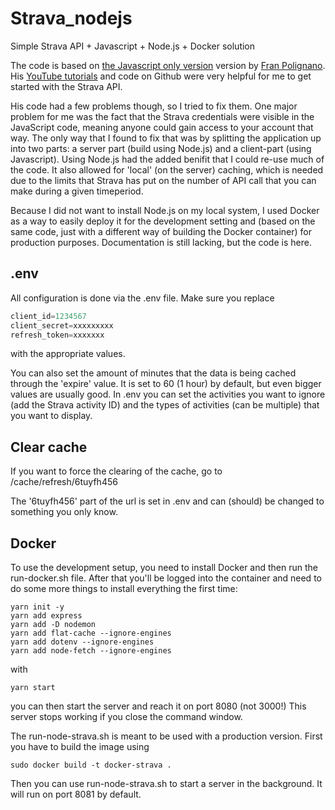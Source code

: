 # Strava_nodejs
 Simple Strava API + Javascript + Node.js + Docker solution
 
 The code is based on [the Javascript only version](https://github.com/fpolignano/Code_From_Tutorials/tree/master/Strava_Api/LeafletUpdates) version by [Fran Polignano](https://github.com/fpolignano).
 His [YouTube tutorials](https://www.youtube.com/watch?v=sgscChKfGyg&list=PLO6KswO64zVvcRyk0G0MAzh5oKMLb6rTW) and code on Github were very helpful for me to get started with the Strava API.
 
 His code had a few problems though, so I tried to fix them. One major problem for me was the fact that the Strava credentials were visible in the JavaScript code, meaning anyone could gain access to your account that way. The only way that I found to fix that was by splitting the application up into two parts: a server part (build using Node.js) and a client-part (using Javascript). Using Node.js had the added benifit that I could re-use much of the code. It also allowed for 'local' (on the server) caching, which is needed due to the limits that Strava has put on the number of API call that you can make during a given timeperiod.
 
 Because I did not want to install Node.js on my local system, I used Docker as a way to easily deploy it for the development setting and (based on the same code, just with a different way of building the Docker container) for production purposes.
 Documentation is still lacking, but the code is here.
 
 ## .env
 All configuration is done via the .env file. Make sure you replace 
 ```javascript
client_id=1234567
client_secret=xxxxxxxxx
refresh_token=xxxxxxx
```
with the appropriate values.

You can also set the amount of minutes that the data is being cached through the 'expire' value. It is set to 60 (1 hour) by default, but even bigger values are usually good.
In .env you can set the activities you want to ignore (add the Strava activity ID) and the types of activities (can be multiple) that you want to display.

## Clear cache
If you want to force the clearing of the cache, go to /cache/refresh/6tuyfh456

The '6tuyfh456' part of the url is set in .env and can (should) be changed to something you only know.

## Docker
To use the development setup, you need to install Docker and then run the run-docker.sh file.
After that you'll be logged into the container and need to do some more things to install everything the first time:
```
yarn init -y
yarn add express
yarn add -D nodemon
yarn add flat-cache --ignore-engines
yarn add dotenv --ignore-engines
yarn add node-fetch --ignore-engines
```
with
```
yarn start
```
you can then start the server and reach it on port 8080 (not 3000!)
This server stops working if you close the command window.

The run-node-strava.sh is meant to be used with a production version. First you have to build the image using
```
sudo docker build -t docker-strava .
```
Then you can use run-node-strava.sh to start a server in the background. It will run on port 8081 by default.
